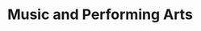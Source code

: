 ---
layout: category
category: music-and-performing-arts
title: Music and Performing Arts
description: Courses on music theory, performance techniques, acting, and other performing arts.
permalink: /music-and-performing-arts/
---